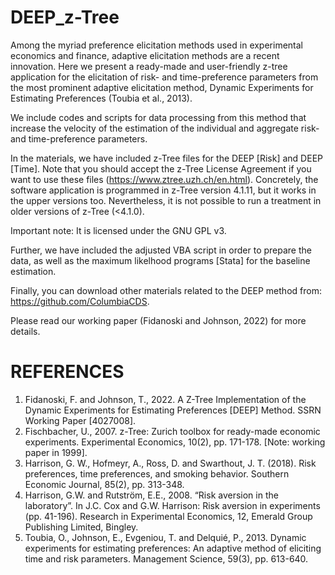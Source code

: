 # DEEP_z-Tree 


Among the myriad preference elicitation methods used in experimental economics and finance, adaptive elicitation methods are a recent innovation. 
Here we present a ready-made and user-friendly z-tree application for the elicitation of risk- and time-preference parameters from the most prominent adaptive elicitation method, Dynamic Experiments for Estimating Preferences (Toubia et al., 2013). 

We include codes and scripts for data processing from this method that increase the velocity of the estimation of the individual and aggregate risk- and time-preference parameters.

In the materials, we have included z-Tree files for the DEEP [Risk] and DEEP [Time]. Note that you should accept the z-Tree License Agreement if you want to use these files (https://www.ztree.uzh.ch/en.html). Concretely, the software application is programmed in z-Tree version 4.1.11, but it works in the upper versions too. Nevertheless, it is not possible to run a treatment in older versions of z-Tree (<4.1.0). 

Important note: It is licensed under the GNU GPL v3.

Further, we have included the adjusted VBA script in order to prepare the data, as well as the maximum likelhood programs [Stata] for the baseline estimation. 

Finally, you can download other materials related to the DEEP method from: https://github.com/ColumbiaCDS.

Please read our working paper (Fidanoski and Johnson, 2022) for more details. 


# REFERENCES

1. Fidanoski, F. and Johnson, T., 2022. A Z-Tree Implementation of the Dynamic Experiments for Estimating Preferences [DEEP] Method. SSRN Working Paper [4027008].
2. Fischbacher, U., 2007. z-Tree: Zurich toolbox for ready-made economic experiments. Experimental Economics, 10(2), pp. 171-178. [Note: working paper in 1999].
3. Harrison, G. W., Hofmeyr, A., Ross, D. and Swarthout, J. T. (2018). Risk preferences, time preferences, and smoking behavior. Southern Economic Journal, 85(2), pp. 313-348.
4. Harrison, G.W. and Rutström, E.E., 2008. “Risk aversion in the laboratory”. In J.C. Cox and G.W. Harrison: Risk aversion in experiments (pp. 41-196). Research in Experimental Economics, 12, Emerald Group Publishing Limited, Bingley.
5. Toubia, O., Johnson, E., Evgeniou, T. and Delquié, P., 2013. Dynamic experiments for estimating preferences: An adaptive method of eliciting time and risk parameters. Management Science, 59(3), pp. 613-640.
